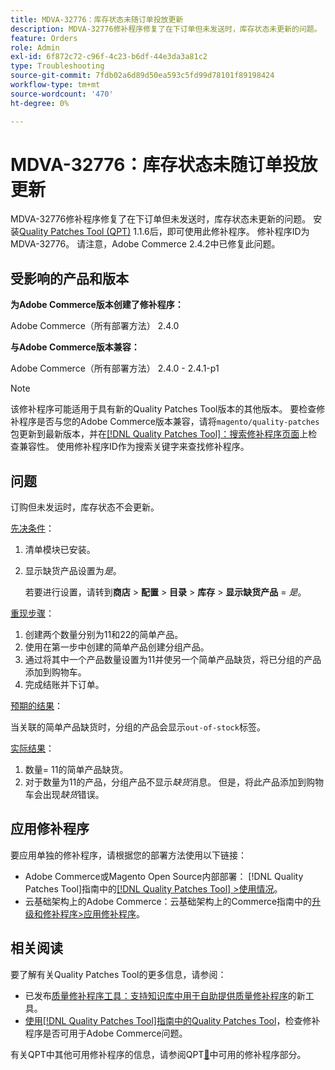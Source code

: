 ```yaml
---
title: MDVA-32776：库存状态未随订单投放更新
description: MDVA-32776修补程序修复了在下订单但未发送时，库存状态未更新的问题。 安装[Quality Patches Tool (QPT)](https://experienceleague.adobe.com/zh-hans/docs/commerce-operations/tools/quality-patches-tool/quality-patches-tool-to-self-serve-quality-patches) 1.1.6后，即可使用此修补程序。 修补程序ID为MDVA-32776。 请注意，Adobe Commerce 2.4.2中已修复此问题。
feature: Orders
role: Admin
exl-id: 6f872c72-c96f-4c23-b6df-44e3da3a81c2
type: Troubleshooting
source-git-commit: 7fdb02a6d89d50ea593c5fd99d78101f89198424
workflow-type: tm+mt
source-wordcount: '470'
ht-degree: 0%

---
```


# MDVA-32776：库存状态未随订单投放更新

MDVA-32776修补程序修复了在下订单但未发送时，库存状态未更新的问题。 安装[Quality Patches Tool (QPT)](https://experienceleague.adobe.com/zh-hans/docs/commerce-operations/tools/quality-patches-tool/quality-patches-tool-to-self-serve-quality-patches) 1.1.6后，即可使用此修补程序。 修补程序ID为MDVA-32776。 请注意，Adobe Commerce 2.4.2中已修复此问题。

## 受影响的产品和版本

**为Adobe Commerce版本创建了修补程序：**

Adobe Commerce（所有部署方法） 2.4.0

**与Adobe Commerce版本兼容：**

Adobe Commerce（所有部署方法） 2.4.0 - 2.4.1-p1

>[!NOTE]
>
>该修补程序可能适用于具有新的Quality Patches Tool版本的其他版本。 要检查修补程序是否与您的Adobe Commerce版本兼容，请将`magento/quality-patches`包更新到最新版本，并在[[!DNL Quality Patches Tool]：搜索修补程序页面](https://experienceleague.adobe.com/zh-hans/docs/commerce-operations/tools/quality-patches-tool/quality-patches-tool-to-self-serve-quality-patches)上检查兼容性。 使用修补程序ID作为搜索关键字来查找修补程序。

## 问题

订购但未发运时，库存状态不会更新。

<u>先决条件</u>：

1. 清单模块已安装。
1. 显示缺货产品设置为&#x200B;*是*。

   若要进行设置，请转到&#x200B;**商店** > **配置** > **目录** > **库存** > **显示缺货产品** = *是*。

<u>重现步骤</u>：

1. 创建两个数量分别为11和22的简单产品。
1. 使用在第一步中创建的简单产品创建分组产品。
1. 通过将其中一个产品数量设置为11并使另一个简单产品缺货，将已分组的产品添加到购物车。
1. 完成结账并下订单。

<u>预期的结果</u>：

当关联的简单产品缺货时，分组的产品会显示`out-of-stock`标签。

<u>实际结果</u>：

1. 数量= 11的简单产品缺货。
1. 对于数量为11的产品，分组产品不显示&#x200B;*缺货*&#x200B;消息。 但是，将此产品添加到购物车会出现&#x200B;*缺货*&#x200B;错误。

## 应用修补程序

要应用单独的修补程序，请根据您的部署方法使用以下链接：

* Adobe Commerce或Magento Open Source内部部署： [!DNL Quality Patches Tool]指南中的[[!DNL Quality Patches Tool] >使用情况](/help/tools/quality-patches-tool/usage.md)。
* 云基础架构上的Adobe Commerce：云基础架构上的Commerce指南中的[升级和修补程序>应用修补程序](https://experienceleague.adobe.com/docs/commerce-cloud-service/user-guide/develop/upgrade/apply-patches.html?lang=zh-Hans)。

## 相关阅读

要了解有关Quality Patches Tool的更多信息，请参阅：

* 已发布[质量修补程序工具：支持知识库中用于自助提供质量修补程序](https://experienceleague.adobe.com/zh-hans/docs/commerce-operations/tools/quality-patches-tool/quality-patches-tool-to-self-serve-quality-patches)的新工具。
* [使用[!DNL Quality Patches Tool]指南中的Quality Patches Tool](/help/tools/quality-patches-tool/patches-available-in-qpt/check-patch-for-magento-issue-with-magento-quality-patches.md)，检查修补程序是否可用于Adobe Commerce问题。

有关QPT中其他可用修补程序的信息，请参阅QPT[&#128279;](https://experienceleague.adobe.com/tools/commerce-quality-patches/index.html?lang=zh-Hans)中可用的修补程序部分。
